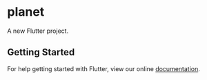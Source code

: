 # planet

A new Flutter project.

## Getting Started

For help getting started with Flutter, view our online
[documentation](https://flutter.io/).
